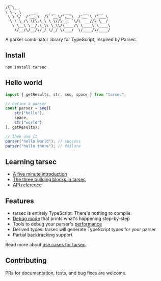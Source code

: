 ```
 __
/\ \__
\ \ ,_\    __     _ __   ____     __    ___
 \ \ \/  /'__`\  /\`'__\/',__\  /'__`\ /'___\
  \ \ \_/\ \L\.\_\ \ \//\__, `\/\  __//\ \__/
   \ \__\ \__/.\_\\ \_\\/\____/\ \____\ \____\
    \/__/\/__/\/_/ \/_/ \/___/  \/____/\/____/
```

A parser combinator library for TypeScript, inspired by Parsec.

## Install

```
npm install tarsec
```

## Hello world

```ts
import { getResults, str, seq, space } from "tarsec";

// define a parser
const parser = seq([
    str("hello"),
    space,
    str("world")
], getResults);

// then use it
parser("hello world"); // success
parser("hello there"); // failure
```

## Learning tarsec
- [A five minute introduction](/tutorials/5-minute-intro.md)
- [The three building blocks in tarsec](/tutorials/three-building-blocks.md)
- [API reference](https://egonschiele.github.io/tarsec/)

## Features
- tarsec is entirely TypeScript. There's nothing to compile.
- [Debug mode](/tutorials/debugging.md) that prints what's happening step-by-step
- Tools to debug your parser's [performance](/tutorials/performance.md)
- Derived types: tarsec will generate TypeScript types for your parser
- Partial [backtracking](/tutorials/backtracking.md) support

Read more about [use cases for tarsec](/tutorials/use-case.md).

## Contributing
PRs for documentation, tests, and bug fixes are welcome.